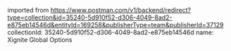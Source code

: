 imported from https://www.postman.com/v1/backend/redirect?type=collection&id=35240-5d910f52-d306-4049-8ad2-e875eb14546d&entityId=169258&publisherType=team&publisherId=37129
collectionId: 35240-5d910f52-d306-4049-8ad2-e875eb14546d
name: Xignite Global Options